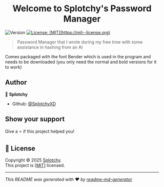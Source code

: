 <h1 align="center">Welcome to Splotchy's Password Manager</h1>
<p>
  <img alt="Version" src="https://img.shields.io/badge/version-1.0-blue.svg?cacheSeconds=2592000" />
  <a href="[MIT](https://mit-license.org)" target="_blank">
    <img alt="License: [MIT](https://mit--license.org)" src="https://img.shields.io/badge/License-[MIT](https://mit--license.org)-yellow.svg" />
  </a>
</p>

> Password Manager that I wrote during my free time with some assistance in hashing from an AI
> 
Comes packaged with the font Bender which is used in the program and needs to be downloaded (you only need the normal and bold versions for it to work)

## Author

👤 **Splotchy**

* Github: [@SplotchyXD](https://github.com/SplotchyXD)

## Show your support

Give a ⭐️ if this project helped you!

## 📝 License

Copyright © 2025 [Splotchy](https://github.com/SplotchyXD).<br />
This project is [[MIT](https://mit-license.org)] licensed.

***
_This README was generated with ❤️ by [readme-md-generator](https://github.com/kefranabg/readme-md-generator)_
